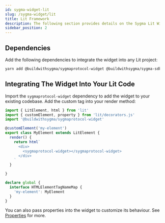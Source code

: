 ```yaml
---
id: sygma-widget-lit
slug: /sygma-widget/lit
title: Lit Framework
description: The following section provides details on the Sygma Lit Widget.
sidebar_position: 2
---
```


## Dependencies

Add the following dependencies to integrate the widget into any Lit project: 

```bash
yarn add @buildwithsygma/sygmaprotocol-widget @buildwithsygma/sygma-sdk-core
```

## Integrating The Widget Into Your Lit Code

Import the `sygmaprotocol-widget` dependency to add the widget to your existing codebase. Add the custom tag into your render method: 

```ts
import { LitElement, html } from 'lit'
import { customElement, property } from 'lit/decorators.js'
import '@buildwithsygma/sygmaprotocol-widget'

@customElement('my-element')
export class MyElement extends LitElement {
  render() {
    return html`
      <div>
        <sygmaprotocol-widget></sygmaprotocol-widget>
      </div>
    `
  }

}

declare global {
  interface HTMLElementTagNameMap {
    'my-element': MyElement
  }
}
```

You can also pass properties into the widget to customize its behaviour. See [Properties](05-properties.md) for more.